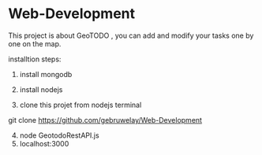 # Web-Development
This project is about GeoTODO , you can add and modify your tasks one by one on the map.

installtion steps:

1. install mongodb

2. install nodejs

3. clone this projet from nodejs terminal
 
 git clone https://github.com/gebruwelay/Web-Development
 
 4. node GeotodoRestAPI.js
 5. localhost:3000
